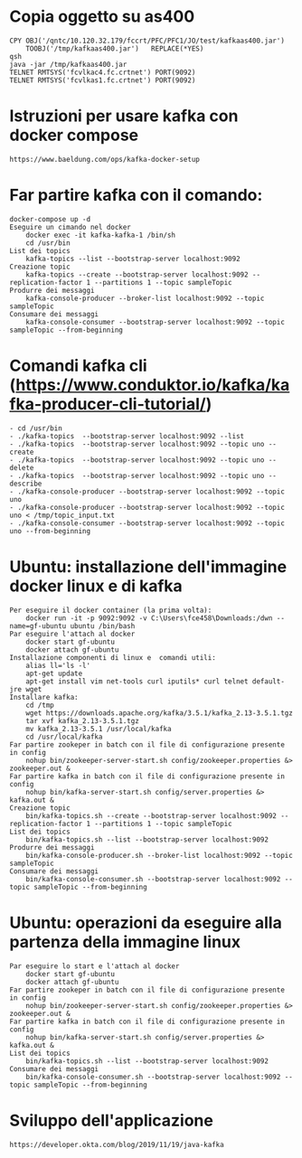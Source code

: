# Copia oggetto su as400
    CPY OBJ('/qntc/10.120.32.179/fccrt/PFC/PFC1/JO/test/kafkaas400.jar') 
        TOOBJ('/tmp/kafkaas400.jar')   REPLACE(*YES)
    qsh
    java -jar /tmp/kafkaas400.jar
    TELNET RMTSYS('fcvlkac4.fc.crtnet') PORT(9092)    
    TELNET RMTSYS('fcvlkas1.fc.crtnet') PORT(9092)    
# Istruzioni per usare kafka con docker compose
    https://www.baeldung.com/ops/kafka-docker-setup
# Far partire kafka con il comando:
    docker-compose up -d
    Eseguire un cimando nel docker
        docker exec -it kafka-kafka-1 /bin/sh  
        cd /usr/bin  
    List dei topics
        kafka-topics --list --bootstrap-server localhost:9092
    Creazione topic
        kafka-topics --create --bootstrap-server localhost:9092 --replication-factor 1 --partitions 1 --topic sampleTopic
    Produrre dei messaggi
        kafka-console-producer --broker-list localhost:9092 --topic sampleTopic
    Consumare dei messaggi
        kafka-console-consumer --bootstrap-server localhost:9092 --topic sampleTopic --from-beginning

# Comandi kafka cli (https://www.conduktor.io/kafka/kafka-producer-cli-tutorial/)
    - cd /usr/bin
    - ./kafka-topics  --bootstrap-server localhost:9092 --list
    - ./kafka-topics  --bootstrap-server localhost:9092 --topic uno --create
    - ./kafka-topics  --bootstrap-server localhost:9092 --topic uno --delete
    - ./kafka-topics  --bootstrap-server localhost:9092 --topic uno --describe
    - ./kafka-console-producer --bootstrap-server localhost:9092 --topic uno
    - ./kafka-console-producer --bootstrap-server localhost:9092 --topic uno < /tmp/topic_input.txt
    - ./kafka-console-consumer --bootstrap-server localhost:9092 --topic uno --from-beginning

# ############################################################################################################################################
# Ubuntu: installazione dell'immagine docker linux e di kafka
    Per eseguire il docker container (la prima volta):
        docker run -it -p 9092:9092 -v C:\Users\fce458\Downloads:/dwn --name=gf-ubuntu ubuntu /bin/bash 
    Par eseguire l'attach al docker
        docker start gf-ubuntu
        docker attach gf-ubuntu
    Installazione componenti di linux e  comandi utili:
        alias ll='ls -l'
        apt-get update
        apt-get install vim net-tools curl iputils* curl telnet default-jre wget 
    Installare kafka:
        cd /tmp
        wget https://downloads.apache.org/kafka/3.5.1/kafka_2.13-3.5.1.tgz
        tar xvf kafka_2.13-3.5.1.tgz
        mv kafka_2.13-3.5.1 /usr/local/kafka
        cd /usr/local/kafka
    Far partire zookeper in batch con il file di configurazione presente in config
        nohup bin/zookeeper-server-start.sh config/zookeeper.properties &> zookeeper.out &
    Far partire kafka in batch con il file di configurazione presente in config        
        nohup bin/kafka-server-start.sh config/server.properties &> kafka.out &
    Creazione topic
        bin/kafka-topics.sh --create --bootstrap-server localhost:9092 --replication-factor 1 --partitions 1 --topic sampleTopic
    List dei topics
        bin/kafka-topics.sh --list --bootstrap-server localhost:9092
    Produrre dei messaggi
        bin/kafka-console-producer.sh --broker-list localhost:9092 --topic sampleTopic
    Consumare dei messaggi
        bin/kafka-console-consumer.sh --bootstrap-server localhost:9092 --topic sampleTopic --from-beginning

# Ubuntu: operazioni da eseguire alla partenza della immagine linux
    Par eseguire lo start e l'attach al docker
        docker start gf-ubuntu
        docker attach gf-ubuntu
    Far partire zookeper in batch con il file di configurazione presente in config
        nohup bin/zookeeper-server-start.sh config/zookeeper.properties &> zookeeper.out &
    Far partire kafka in batch con il file di configurazione presente in config        
        nohup bin/kafka-server-start.sh config/server.properties &> kafka.out &
    List dei topics
        bin/kafka-topics.sh --list --bootstrap-server localhost:9092
    Consumare dei messaggi
        bin/kafka-console-consumer.sh --bootstrap-server localhost:9092 --topic sampleTopic --from-beginning

# Sviluppo dell'applicazione 
    https://developer.okta.com/blog/2019/11/19/java-kafka